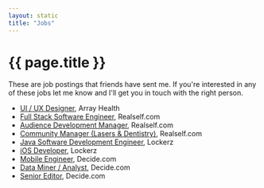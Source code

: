 ```yaml
---
layout: static 
title: "Jobs"
---
```


# {{ page.title }}
These are job postings that friends have sent me. If you're interested in any of these jobs let me know and I'll get you in touch with the right person. 

* [UI / UX Designer](http://arrayhealth.com/careers/ui-ux-designer), Array Health
* [Full Stack Software Engineer](http://www.realself.com/about/jobs#dev), Realself.com
* [Audience Development Manager](http://www.realself.com/about/jobs#con_mg), Realself.com
* [Community Manager (Lasers & Dentistry)](http://www.realself.com/about/jobs#CM), Realself.com
* [Java Software Development Engineer](http://hire.jobvite.com/CompanyJobs/Careers.aspx?c=qqa9Vfwo&v=1&page=Job%20Description&j=oO45VfwC), Lockerz
* [iOS Developer](http://hire.jobvite.com/CompanyJobs/Careers.aspx?c=qqa9Vfwo&v=1&page=Job%20Description&j=ovnnXfwW), Lockerz
* [Mobile Engineer](https://www.decide.com/jobs/job-mobile-engineer), Decide.com
* [Data Miner / Analyst](https://www.decide.com/jobs/job-data-miner-analyst), Decide.com
* [Senior Editor](https://www.decide.com/jobs/job-senior-editor), Decide.com
